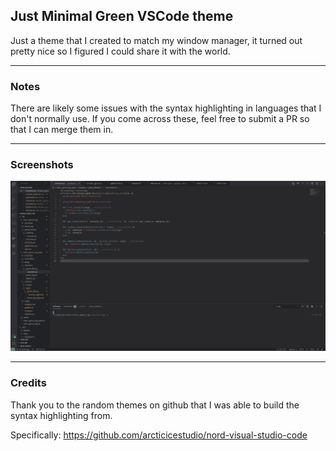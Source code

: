 ## Just Minimal Green VSCode theme

Just a theme that I created to match my window manager, it turned out pretty nice so I figured I could share it with the world.

---

### Notes

There are likely some issues with the syntax highlighting in languages that I don't normally use. If you come across these, feel free to submit a PR so that I can merge them in.

---

### Screenshots

![screenshot](https://raw.githubusercontent.com/mdoyleaz/vs-code-theme-minimal_green/master/screenshots/minimal_green.png)

---

### Credits

Thank you to the random themes on github that I was able to build the syntax highlighting from. 

Specifically: https://github.com/arcticicestudio/nord-visual-studio-code
